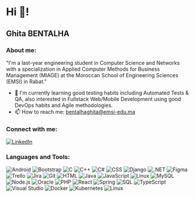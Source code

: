 # Hi 👋!
## Ghita BENTALHA

### About me:
"I'm a last-year engineering student in Computer Science and Networks with a specialization in Applied Computer Methods for Business Management (MIAGE) at the Moroccan School of Engineering Sciences (EMSI) in Rabat."

- 🌱 I'm currently learning good testing habits including Automated Tests & QA, also interested in Fullstack Web/Mobile Development using good DevOps habits and Agile methodologies.
- 📫 How to reach me: [bentalhaghita@emsi-edu.ma](mailto:bentalhaghita@emsi-edu.ma)

### Connect with me:
[![LinkedIn](https://img.shields.io/badge/-LinkedIn-0e76a8?style=for-the-badge&logo=Linkedin&logoColor=white)](https://linkedin.com/in/ghita-bentalha-472176217)

### Languages and Tools:
![Android](https://img.shields.io/badge/-Android-05122A?style=flat&logo=android)
![Bootstrap](https://img.shields.io/badge/-Bootstrap-05122A?style=flat&logo=bootstrap)
![C](https://img.shields.io/badge/-C-A8B9CC?style=flat&logo=C&logoColor=white)
![C++](https://img.shields.io/badge/-C++-00599C?style=flat&logo=C%2B%2B&logoColor=white)
![C#](https://img.shields.io/badge/-C%23-239120?style=flat&logo=csharp&logoColor=white)
![CSS](https://img.shields.io/badge/-CSS-1572B6?style=flat&logo=css3&logoColor=white)
![Django](https://img.shields.io/badge/-Django-092E20?style=flat&logo=django&logoColor=white)
![.NET](https://img.shields.io/badge/-.NET-512BD4?style=flat&logo=.net&logoColor=white)
![Figma](https://img.shields.io/badge/-Figma-F24E1E?style=flat&logo=figma&logoColor=white)
![Trello](https://img.shields.io/badge/-Trello-0079BF?style=flat&logo=trello&logoColor=white)
![Jira](https://img.shields.io/badge/-Jira-0052CC?style=flat&logo=jira&logoColor=white)
![Git](https://img.shields.io/badge/-Git-F05032?style=flat&logo=git&logoColor=white)
![HTML](https://img.shields.io/badge/-HTML-E34F26?style=flat&logo=html5&logoColor=white)
![Java](https://img.shields.io/badge/-Java-007396?style=flat&logo=java&logoColor=white)
![JavaScript](https://img.shields.io/badge/-JavaScript-F7DF1E?style=flat&logo=javascript&logoColor=white)
![Linux](https://img.shields.io/badge/-Linux-FCC624?style=flat&logo=linux&logoColor=black)
![MySQL](https://img.shields.io/badge/-MySQL-4479A1?style=flat&logo=mysql&logoColor=white)
![Node.js](https://img.shields.io/badge/-Node.js-339933?style=flat&logo=node.js&logoColor=white)
![Oracle](https://img.shields.io/badge/-Oracle-F80000?style=flat&logo=oracle&logoColor=white)
![PHP](https://img.shields.io/badge/-PHP-777BB4?style=flat&logo=php&logoColor=white)
![React](https://img.shields.io/badge/-React-61DAFB?style=flat&logo=react&logoColor=white)
![Spring](https://img.shields.io/badge/-Spring-6DB33F?style=flat&logo=spring&logoColor=white)
![SQL](https://img.shields.io/badge/-SQL-4479A1?style=flat&logo=sql&logoColor=white)
![TypeScript](https://img.shields.io/badge/-TypeScript-3178C6?style=flat&logo=typescript&logoColor=white)
![Visual Studio](https://img.shields.io/badge/-Visual%20Studio-5C2D91?style=flat&logo=visualstudio&logoColor=white)
![Docker](https://img.shields.io/badge/-Docker-2496ED?style=flat&logo=docker&logoColor=white)
![Kubernetes](https://img.shields.io/badge/-Kubernetes-326CE5?style=flat&logo=kubernetes&logoColor=white)
![Linux](https://img.shields.io/badge/-Linux-FCC624?style=flat&logo=linux&logoColor=black)

